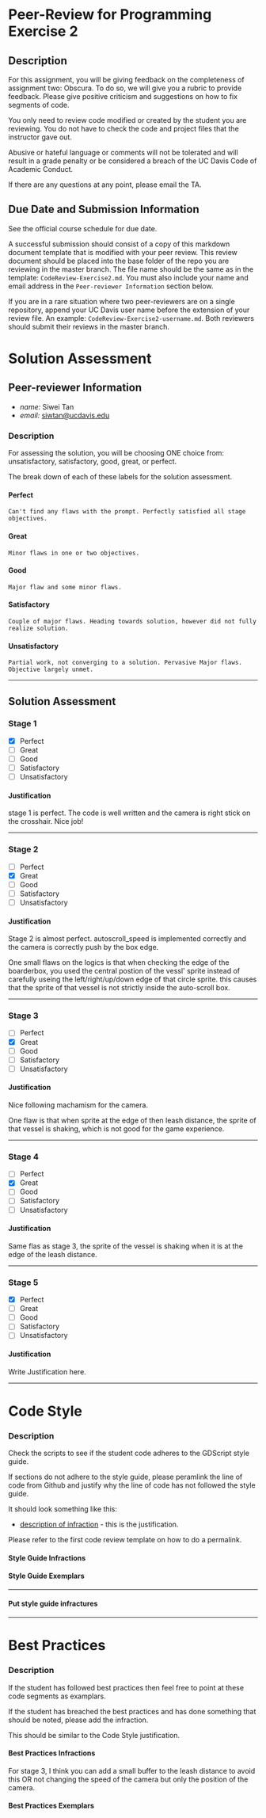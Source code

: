 # Peer-Review for Programming Exercise 2

## Description

For this assignment, you will be giving feedback on the completeness of assignment two: Obscura. To do so, we will give you a rubric to provide feedback. Please give positive criticism and suggestions on how to fix segments of code.

You only need to review code modified or created by the student you are reviewing. You do not have to check the code and project files that the instructor gave out.

Abusive or hateful language or comments will not be tolerated and will result in a grade penalty or be considered a breach of the UC Davis Code of Academic Conduct.

If there are any questions at any point, please email the TA.

## Due Date and Submission Information

See the official course schedule for due date.

A successful submission should consist of a copy of this markdown document template that is modified with your peer review. This review document should be placed into the base folder of the repo you are reviewing in the master branch. The file name should be the same as in the template: `CodeReview-Exercise2.md`. You must also include your name and email address in the `Peer-reviewer Information` section below.

If you are in a rare situation where two peer-reviewers are on a single repository, append your UC Davis user name before the extension of your review file. An example: `CodeReview-Exercise2-username.md`. Both reviewers should submit their reviews in the master branch.

# Solution Assessment

## Peer-reviewer Information

- _name:_ Siwei Tan
- _email:_ siwtan@ucdavis.edu

### Description

For assessing the solution, you will be choosing ONE choice from: unsatisfactory, satisfactory, good, great, or perfect.

The break down of each of these labels for the solution assessment.

#### Perfect

    Can't find any flaws with the prompt. Perfectly satisfied all stage objectives.

#### Great

    Minor flaws in one or two objectives.

#### Good

    Major flaw and some minor flaws.

#### Satisfactory

    Couple of major flaws. Heading towards solution, however did not fully realize solution.

#### Unsatisfactory

    Partial work, not converging to a solution. Pervasive Major flaws. Objective largely unmet.

---

## Solution Assessment

### Stage 1

- [x] Perfect
- [ ] Great
- [ ] Good
- [ ] Satisfactory
- [ ] Unsatisfactory

#### Justification

stage 1 is perfect. The code is well written and the camera is right stick on the crosshair. Nice job!

---

### Stage 2

- [ ] Perfect
- [x] Great
- [ ] Good
- [ ] Satisfactory
- [ ] Unsatisfactory

#### Justification

Stage 2 is almost perfect. autoscroll_speed is implemented correctly and the camera is correctly push by the box edge.

One small flaws on the logics is that when checking the edge of the boarderbox, you used the central postion of the vessl' sprite instead of carefully useing the left/right/up/down edge of that circle sprite. this causes that the sprite of that vessel is not strictly inside the auto-scroll box.

---

### Stage 3

- [ ] Perfect
- [x] Great
- [ ] Good
- [ ] Satisfactory
- [ ] Unsatisfactory

#### Justification

Nice following machamism for the camera.

One flaw is that when sprite at the edge of then leash distance, the sprite of that vessel is shaking, which is not good for the game experience.

---

### Stage 4

- [ ] Perfect
- [x] Great
- [ ] Good
- [ ] Satisfactory
- [ ] Unsatisfactory

#### Justification

Same flas as stage 3, the sprite of the vessel is shaking when it is at the edge of the leash distance.

---

### Stage 5

- [x] Perfect
- [ ] Great
- [ ] Good
- [ ] Satisfactory
- [ ] Unsatisfactory

#### Justification

Write Justification here.

---

# Code Style

### Description

Check the scripts to see if the student code adheres to the GDScript style guide.

If sections do not adhere to the style guide, please peramlink the line of code from Github and justify why the line of code has not followed the style guide.

It should look something like this:

- [description of infraction](https://github.com/dr-jam/ECS189L) - this is the justification.

Please refer to the first code review template on how to do a permalink.

#### Style Guide Infractions

#### Style Guide Exemplars

---

#### Put style guide infractures

---

# Best Practices

### Description

If the student has followed best practices then feel free to point at these code segments as examplars.

If the student has breached the best practices and has done something that should be noted, please add the infraction.

This should be similar to the Code Style justification.

#### Best Practices Infractions

For stage 3, I think you can add a small buffer to the leash distance to avoid this OR not changing the speed of the camera but only the position of the camera.

#### Best Practices Exemplars
